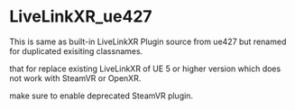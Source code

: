 # LiveLinkXR_ue427
This is same as built-in LiveLinkXR Plugin source from ue427 but renamed for duplicated exisiting classnames.

that for replace existing LiveLinkXR of UE 5 or higher version which does not work with SteamVR or OpenXR.

make sure to enable deprecated SteamVR plugin.
